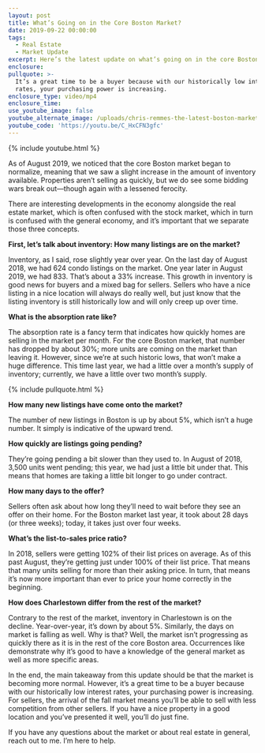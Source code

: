 ```yaml
---
layout: post
title: What’s Going on in the Core Boston Market?
date: 2019-09-22 00:00:00
tags:
  - Real Estate
  - Market Update
excerpt: Here’s the latest update on what’s going on in the core Boston market.
enclosure:
pullquote: >-
  It’s a great time to be a buyer because with our historically low interest
  rates, your purchasing power is increasing.
enclosure_type: video/mp4
enclosure_time:
use_youtube_image: false
youtube_alternate_image: /uploads/chris-remmes-the-latest-boston-market-trends-youtube.jpg
youtube_code: 'https://youtu.be/C_HxCFN3gfc'
---
```


{% include youtube.html %}

As of August 2019, we noticed that the core Boston market began to normalize, meaning that we saw a slight increase in the amount of inventory available. Properties aren’t selling as quickly, but we do see some bidding wars break out—though again with a lessened ferocity.

There are interesting developments in the economy alongside the real estate market, which is often confused with the stock market, which in turn is confused with the general economy, and it’s important that we separate those three concepts.&nbsp;

**First, let’s talk about inventory: How many listings are on the market?**

Inventory, as I said, rose slightly year over year. On the last day of August 2018, we had 624 condo listings on the market. One year later in August 2019, we had 833. That’s about a 33% increase. This growth in inventory is good news for buyers and a mixed bag for sellers. Sellers who have a nice listing in a nice location will always do really well, but just know that the listing inventory is still historically low and will only creep up over time.

**What is the absorption rate like?**

The absorption rate is a fancy term that indicates how quickly homes are selling in the market per month. For the core Boston market, that number has dropped by about 30%; more units are coming on the market than leaving it. However, since we’re at such historic lows, that won’t make a huge difference. This time last year, we had a little over a month’s supply of inventory; currently, we have a little over two month’s supply.

{% include pullquote.html %}

**How many new listings have come onto the market?**

The number of new listings in Boston is up by about 5%, which isn’t a huge number. It simply is indicative of the upward trend.

**How quickly are listings going pending?**

They’re going pending a bit slower than they used to. In August of 2018, 3,500 units went pending; this year, we had just a little bit under that. This means that homes are taking a little bit longer to go under contract.

**How many days to the offer?**

Sellers often ask about how long they’ll need to wait before they see an offer on their home. For the Boston market last year, it took about 28 days (or three weeks); today, it takes just over four weeks.

**What’s the list-to-sales price ratio?**

In 2018, sellers were getting 102% of their list prices on average. As of this past August, they’re getting just under 100% of their list price. That means that many units selling for more than their asking price. In turn, that means it’s now more important than ever to price your home correctly in the beginning.&nbsp;

**How does Charlestown differ from the rest of the market?**

Contrary to the rest of the market, inventory in Charlestown is on the decline. Year-over-year, it’s down by about 5%. Similarly, the days on market is falling as well. Why is that? Well, the market isn’t progressing as quickly there as it is in the rest of the core Boston area. Occurrences like demonstrate why it’s good to have a knowledge of the general market as well as more specific areas.&nbsp;

In the end, the main takeaway from this update should be that the market is becoming more normal. However, it’s a great time to be a buyer because with our historically low interest rates, your purchasing power is increasing. For sellers, the arrival of the fall market means you’ll be able to sell with less competition from other sellers. If you have a nice property in a good location and you’ve presented it well, you’ll do just fine.

If you have any questions about the market or about real estate in general, reach out to me. I’m here to help.